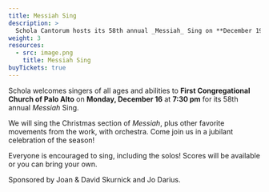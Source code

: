 ```yaml
---
title: Messiah Sing
description: >
  Schola Cantorum hosts its 58th annual _Messiah_ Sing on **December 19, 2022**.
weight: 3
resources:
  - src: image.png
    title: Messiah Sing
buyTickets: true
---
```


Schola welcomes singers of all ages and abilities to **First Congregational Church of Palo Alto**
on **Monday, December 16** at **7:30 pm** for its 58th annual _Messiah_ Sing.

We will sing the Christmas section of _Messiah_, plus other favorite movements from the work, with orchestra.
Come join us in a jubilant celebration of the season!

Everyone is encouraged to sing, including the solos!  Scores will be available
or you can bring your own.

Sponsored by Joan & David Skurnick and Jo Darius. 